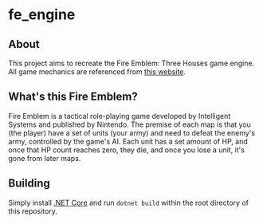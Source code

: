 # fe_engine

## About
This project aims to recreate the Fire Emblem: Three Houses game engine. All game mechanics are referenced from [this website](https://fe3h.com/).
## What's this Fire Emblem?
Fire Emblem is a tactical role-playing game developed by Intelligent Systems and published by Nintendo. The premise of each map is that you (the player) have a set of units (your army) and need to defeat the enemy's army, controlled by the game's AI. Each unit has a set amount of HP, and once that HP count reaches zero, they die, and once you lose a unit, it's gone from later maps.

## Building
Simply install [.NET Core](https://dotnet.microsoft.com/download) and run `dotnet build` within the root directory of this repository.
